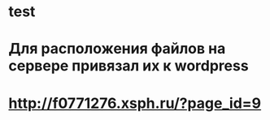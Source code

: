 # test
# Для расположения файлов на сервере привязал их к wordpress
# http://f0771276.xsph.ru/?page_id=9
